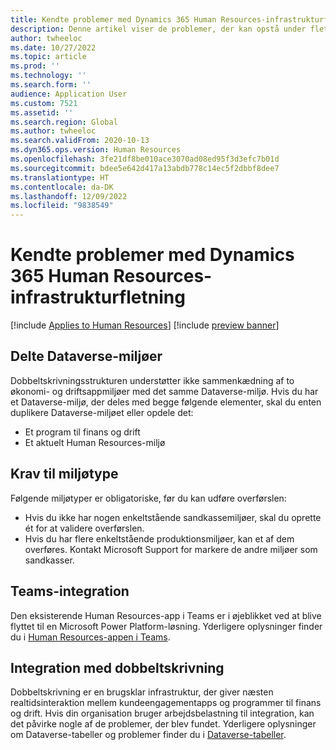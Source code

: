 ```yaml
---
title: Kendte problemer med Dynamics 365 Human Resources-infrastrukturfletning
description: Denne artikel viser de problemer, der kan opstå under fletningen af Microsoft Dynamics 365 Human Resources-infrastruktur.
author: twheeloc
ms.date: 10/27/2022
ms.topic: article
ms.prod: ''
ms.technology: ''
ms.search.form: ''
audience: Application User
ms.custom: 7521
ms.assetid: ''
ms.search.region: Global
ms.author: twheeloc
ms.search.validFrom: 2020-10-13
ms.dyn365.ops.version: Human Resources
ms.openlocfilehash: 3fe21df8be010ace3070ad08ed95f3d3efc7b01d
ms.sourcegitcommit: bdee5e642d417a13abdb778c14ec5f2dbbf8dee7
ms.translationtype: HT
ms.contentlocale: da-DK
ms.lasthandoff: 12/09/2022
ms.locfileid: "9838549"
---
```

# <a name="dynamics-365-human-resources-infrastructure-merge-known-issues"></a>Kendte problemer med Dynamics 365 Human Resources-infrastrukturfletning

[!include [Applies to Human Resources](../includes/applies-to-hr.md)]
[!include [preview banner](../includes/preview-banner.md)]

## <a name="shared-dataverse-environments"></a>Delte Dataverse-miljøer

Dobbeltskrivningsstrukturen understøtter ikke sammenkædning af to økonomi- og driftsappmiljøer med det samme Dataverse-miljø. Hvis du har et Dataverse-miljø, der deles med begge følgende elementer, skal du enten duplikere Dataverse-miljøet eller opdele det:

- Et program til finans og drift
- Et aktuelt Human Resources-miljø

## <a name="environment-type-requirements"></a>Krav til miljøtype

Følgende miljøtyper er obligatoriske, før du kan udføre overførslen:

- Hvis du ikke har nogen enkeltstående sandkassemiljøer, skal du oprette ét for at validere overførslen.
- Hvis du har flere enkeltstående produktionsmiljøer, kan et af dem overføres. Kontakt Microsoft Support for markere de andre miljøer som sandkasser.

## <a name="teams-integration"></a>Teams-integration

Den eksisterende Human Resources-app i Teams er i øjeblikket ved at blive flyttet til en Microsoft Power Platform-løsning. Yderligere oplysninger finder du i [Human Resources-appen i Teams](hr-admin-teams-leave-app.md).

## <a name="dual-write-integration"></a>Integration med dobbeltskrivning

Dobbeltskrivning er en brugsklar infrastruktur, der giver næsten realtidsinteraktion mellem kundeengagementapps og programmer til finans og drift. Hvis din organisation bruger arbejdsbelastning til integration, kan det påvirke nogle af de problemer, der blev fundet. Yderligere oplysninger om Dataverse-tabeller og problemer finder du i [Dataverse-tabeller](hr-developer-entities.md).

